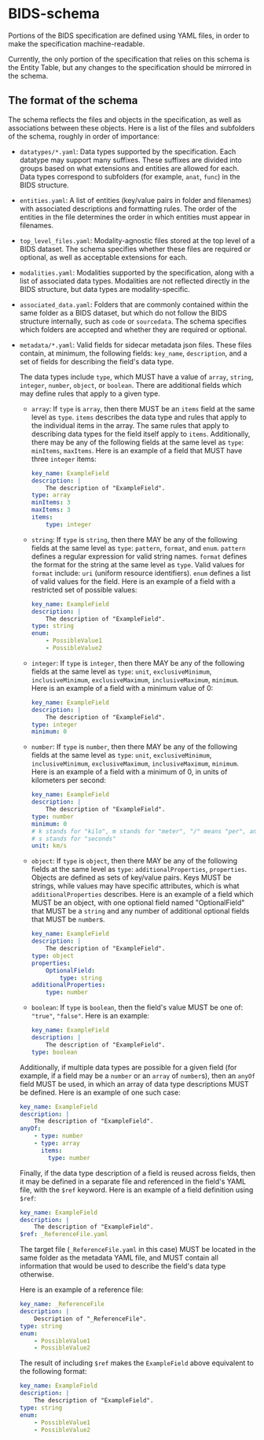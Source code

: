 # BIDS-schema

Portions of the BIDS specification are defined using YAML files, in order to
make the specification machine-readable.

Currently, the only portion of the specification that relies on this schema is
the Entity Table, but any changes to the specification should be mirrored in the
schema.

## The format of the schema

The schema reflects the files and objects in the specification, as well as
associations between these objects. Here is a list of the files and subfolders
of the schema, roughly in order of importance:

-   `datatypes/*.yaml`: Data types supported by the specification. Each datatype
    may support many suffixes. These suffixes are divided into groups based on
    what extensions and entities are allowed for each. Data types correspond to
    subfolders (for example, `anat`, `func`) in the BIDS structure.

-   `entities.yaml`: A list of entities (key/value pairs in folder and
    filenames) with associated descriptions and formatting rules. The order of
    the entities in the file determines the order in which entities must appear
    in filenames.

-   `top_level_files.yaml`: Modality-agnostic files stored at the top level of a
    BIDS dataset. The schema specifies whether these files are required or
    optional, as well as acceptable extensions for each.

-   `modalities.yaml`: Modalities supported by the specification, along with a
    list of associated data types. Modalities are not reflected directly in the
    BIDS structure, but data types are modality-specific.

-   `associated_data.yaml`: Folders that are commonly contained within the same
    folder as a BIDS dataset, but which do not follow the BIDS structure
    internally, such as `code` or `sourcedata`. The schema specifies which
    folders are accepted and whether they are required or optional.

-   `metadata/*.yaml`: Valid fields for sidecar metadata json files.
    These files contain, at minimum, the following fields: `key_name`,
    `description`, and a set of fields for describing the field's data type.

    The data types include `type`, which MUST have a value of
    `array`, `string`, `integer`, `number`, `object`, or `boolean`.
    There are additional fields which may define rules that apply to a given
    type.

    -   `array`: If `type` is `array`, then there MUST be an `items` field at
        the same level as `type`. `items` describes the data type and rules that
        apply to the individual items in the array. The same rules that apply to
        describing data types for the field itself apply to `items`.
        Additionally, there may be any of the following fields at the same level
        as `type`: `minItems`, `maxItems`.
        Here is an example of a field that MUST have three `integer` items:
        ```yaml
        key_name: ExampleField
        description: |
            The description of "ExampleField".
        type: array
        minItems: 3
        maxItems: 3
        items:
            type: integer
        ```

    -   `string`: If `type` is `string`, then there MAY be any of the following
        fields at the same level as `type`: `pattern`, `format`, and `enum`.
        `pattern` defines a regular expression for valid string names.
        `format` defines the format for the string at the same level as `type`.
        Valid values for `format` include: `uri` (uniform resource
        identifiers).
        `enum` defines a list of valid values for the field.
        Here is an example of a field with a restricted set of possible values:
        ```yaml
        key_name: ExampleField
        description: |
            The description of "ExampleField".
        type: string
        enum:
            - PossibleValue1
            - PossibleValue2
        ```

    -   `integer`: If `type` is `integer`, then there MAY be any of the
        following fields at the same level as `type`: `unit`,
        `exclusiveMinimum`, `inclusiveMinimum`, `exclusiveMaximum`,
        `inclusiveMaximum`, `minimum`.
        Here is an example of a field with a minimum value of 0:
        ```yaml
        key_name: ExampleField
        description: |
            The description of "ExampleField".
        type: integer
        minimum: 0
        ```

    -   `number`: If `type` is `number`, then there MAY be any of the following
        fields at the same level as `type`: `unit`, `exclusiveMinimum`,
        `inclusiveMinimum`, `exclusiveMaximum`, `inclusiveMaximum`, `minimum`.
        Here is an example of a field with a minimum of 0, in units of
        kilometers per second:
        ```yaml
        key_name: ExampleField
        description: |
            The description of "ExampleField".
        type: number
        minimum: 0
        # k stands for "kilo", m stands for "meter", "/" means "per", and
        # s stands for "seconds"
        unit: km/s
        ```

    -   `object`: If `type` is `object`, then there MAY be any of the following
        fields at the same level as `type`: `additionalProperties`,
        `properties`.
        Objects are defined as sets of key/value pairs.
        Keys MUST be strings, while values may have specific attributes,
        which is what `additionalProperties` describes.
        Here is an example of a field which MUST be an object,
        with one optional field named "OptionalField" that MUST be a `string`
        and any number of additional optional fields that MUST be `number`s.
        ```yaml
        key_name: ExampleField
        description: |
            The description of "ExampleField".
        type: object
        properties:
            OptionalField:
                type: string
        additionalProperties:
            type: number
        ```

    -   `boolean`: If `type` is `boolean`, then the field's value MUST be one
        of: `"true"`, `"false"`. Here is an example:
        ```yaml
        key_name: ExampleField
        description: |
            The description of "ExampleField".
        type: boolean
        ```

    Additionally, if multiple data types are possible for a given field
    (for example, if a field may be a `number` or an `array` of `number`s),
    then an `anyOf` field MUST be used, in which an array of data type
    descriptions MUST be defined.
    Here is an example of one such case:
    ```yaml
    key_name: ExampleField
    description: |
        The description of "ExampleField".
    anyOf:
        - type: number
        - type: array
          items:
            type: number
    ```

    Finally, if the data type description of a field is reused across fields,
    then it may be defined in a separate file and referenced in the field's YAML
    file, with the `$ref` keyword.
    Here is an example of a field definition using `$ref`:
    ```yaml
    key_name: ExampleField
    description: |
        The description of "ExampleField".
    $ref: _ReferenceFile.yaml
    ```
    The target file (`_ReferenceFile.yaml` in this case) MUST be located in
    the same folder as the metadata YAML file, and MUST contain all information
    that would be used to describe the field's data type otherwise.

    Here is an example of a reference file:
    ```yaml
    key_name: _ReferenceFile
    description: |
        Description of "_ReferenceFile".
    type: string
    enum:
        - PossibleValue1
        - PossibleValue2
    ```

    The result of including `$ref` makes the `ExampleField` above equivalent
    to the following format:
    ```yaml
    key_name: ExampleField
    description: |
        The description of "ExampleField".
    type: string
    enum:
        - PossibleValue1
        - PossibleValue2
    ```
